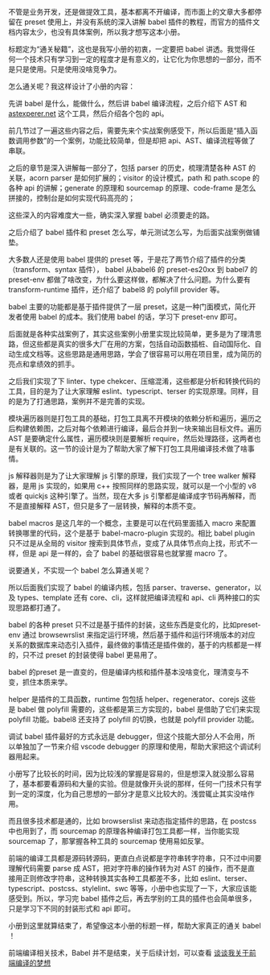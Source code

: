 不管是业务开发，还是做提效工具，基本都离不开编译，而市面上的文章大多都停留在 preset 使用上，并没有系统的深入讲解 babel 插件的教程，而官方的插件文档内容太少，也没有具体案例，所以我才想写这本小册。

标题定为“通关秘籍”，这也是我写小册的初衷，一定要把 babel 讲透。我觉得任何一个技术只有学习到一定的程度才是有意义的，让它化为你思想的一部分，而不是只是使用。只是使用没啥竞争力。

怎么通关呢？我这样设计了小册的内容：

先讲 babel 是什么，能做什么，然后讲 babel 编译流程，之后介绍下 AST 和 [astexperer.net](https://astexplorer.net/) 这个工具，然后介绍各个包的 api。

前几节过了一遍这些内容之后，需要先来个实战案例感受下，所以后面是“插入函数调用参数”的一个案例，功能比较简单，但是却把 api、AST、编译流程等做了串联。

之后的章节是深入讲解每一部分了，包括 parser 的历史，梳理清楚各种 AST 的关联，acorn parser 是如何扩展的；visitor 的设计模式，path 和 path.scope 的各种 api 的讲解；generate 的原理和 sourcemap 的原理、code-frame 是怎么拼接的，控制台是如何实现代码高亮的；

这些深入的内容难度大一些，确实深入掌握 babel 必须要走的路。

之后介绍了 babel 插件和 preset 怎么写，单元测试怎么写，为后面实战案例做铺垫。

大多数人还是使用 babel 提供的 preset 等，于是花了两节介绍了插件的分类（transform、syntax 插件）， babel 从babel6 的 preset-es20xx 到 babel7 的 preset-env 都做了啥改变，为什么要这样做，都解决了什么问题。为什么要有 transform-runtime 插件，还介绍了 babel8 的 polyfill provider 等。

babel 主要的功能都是基于插件提供了一层 preset，这是一种门面模式，简化开发者使用 babel 的成本。我们使用 babel 的话，学习下 preset-env 即可。

后面就是各种实战案例了，其实这些案例小册里实现比较简单，更多是为了理清思路，但这些都是真实的很多大厂在用的方案，包括自动函数插桩、自动国际化、自动生成文档等。这些思路是通用思路，学会了很容易可以用在项目里，成为简历的亮点和拿绩效的抓手。

之后我们实现了下 linter、type chekcer、压缩混淆，这些都是分析和转换代码的工具，目的是为了让大家理解 eslint、typescript、terser 的实现原理。同样，目的是为了打通思路，案例并不是完善的实现。

模块遍历器则是打包工具的基础，打包工具离不开模块的依赖分析和遍历，遍历之后构建依赖图，之后对每个依赖进行编译，最后合并到一块来输出目标文件。遍历 AST 是要确定什么属性，遍历模块则是要解析 require，然后处理路径，这两者也是有关联的。这一节的设计是为了帮助大家了解下打包工具用编译技术做了啥事情。

js 解释器则是为了让大家理解 js 引擎的原理，我们实现了一个 tree walker 解释器，是用 js 实现的，如果用 c++ 按照同样的思路实现，就可以是一个小型的 v8 或者 quickjs 这种引擎了。当然，现在大多 js 引擎都是编译成字节码再解释，而不是直接解释 AST，但只是多了一层转换，解释的本质不变。

babel macros 是这几年的一个概念，主要是可以在代码里面插入 macro 来配置转换哪里的代码，这个是基于 babel-macro-plugin 实现的。相比 babel plugin 只不过是从全局的 visitor 搜索到具体节点，变成了从具体节点向上找，形式不一样，但是 api 是一样的，会了 babel 的基础很容易也就掌握 macro 了。

说要通关，不实现一个 babel 怎么算通关呢？

所以后面我们实现了 babel 的编译内核，包括 parser、traverse、generator，以及 types、template 还有 core、cli，这样就把编译流程和 api、cli 两种接口的实现思路都打通了。

babel 的各种 preset 只不过是基于插件的封装，这些东西是变化的，比如preset-env 通过 browsewrslist 来指定运行环境，然后基于插件和运行环境版本的对应关系的数据库来动态引入插件，最终做的事情还是插件做的，基于的内核都是一样的，只不过 preset 的封装使得 babel 更易用了。

babel 的preset 是一直变的，但是编译内核和插件基本没啥变化，理清变与不变，抓住本质来学。

helper 是插件的工具函数，runtime 包包括 helper、regenerator、corejs 这些是 babel 做 polyfill 需要的，这些都是第三方实现的，babel 是借助了它们来实现 polyfill 功能。babel8 还支持了 polyfill 的切换，也就是 polyfill provider 功能。

调试 babel 插件最好的方式永远是 debugger，但这个技能大部分人不会用，所以单独加了一节来介绍 vscode debugger 的原理和使用，帮助大家把这个调试利器用起来。

小册写了比较长的时间，因为比较浅的掌握是容易的，但是想深入就没那么容易了，基本都要看源码和大量的实验。但是就像开头说的那样，任何一门技术只有学到一定的深度，化为自己思想的一部分才是意义比较大的。浅尝辄止其实没啥作用。

而且很多技术都是通的，比如 browserslist 来动态指定插件的思路，在 postcss 中也用到了，而 sourcemap 的原理各种编译打包工具都一样，当你能实现sourcemap 了，那掌握各种工具的 sourcemap 使用易如反掌。

前端的编译工具都是源码转源码，更直白点说都是字符串转字符串，只不过中间要理解代码需要 parse 成 AST，把对字符串的操作转为对 AST 的操作，而不是直接用正则修改字符串，这种转换其实各种工具都差不多，比如 eslint、terser、typescript、postcss、stylelint、swc 等等，小册中也实现了一下，大家应该能感受到。所以，学习完 babel 插件之后，再去学别的工具的插件也会简单很多，只是学习下不同的封装形式和 api 即可。

小册到这里就算结束了，希望像这本小册的标题一样，帮助大家真正的通关 babel ！

前端编译相关技术，Babel 并不是结束，关于后续计划，可以查看 [谈谈我关于前端编译的梦想](https://juejin.cn/post/7009257446354976781/)